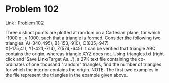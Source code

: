 Problem 102
=======

Link : [Problem 102](http://projecteuler.net/problem=102 "Problem 102")
 

 Three distinct points are plotted at random on a Cartesian plane, for which -1000    x ,  y    1000, such that a triangle is formed. 
 Consider the following two triangles: 
 A(-340,495), B(-153,-910), C(835,-947)  
X(-175,41), Y(-421,-714), Z(574,-645) 
 It can be verified that triangle ABC contains the origin, whereas triangle XYZ does not. 
 Using  triangles.txt  (right click and 'Save Link/Target As...'), a 27K text file containing the co-ordinates of one thousand &quot;random&quot; triangles, find the number of triangles for which the interior contains the origin. 
 NOTE: The first two examples in the file represent the triangles in the example given above. 

  
